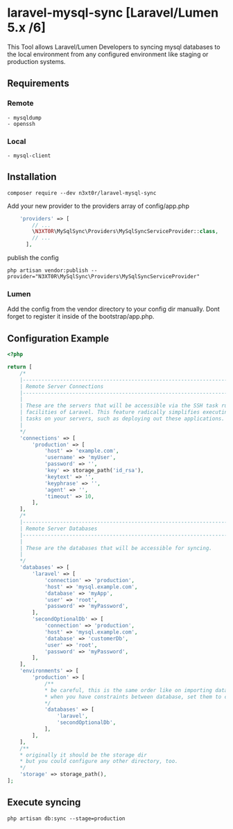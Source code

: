 # laravel-mysql-sync [Laravel/Lumen 5.x /6]

This Tool allows Laravel/Lumen Developers to syncing mysql databases to the local environment from any configured
environment like staging or production systems.

## Requirements

### Remote
    - mysqldump
    - openssh
### Local
    - mysql-client

## Installation

```shell script
composer require --dev n3xt0r/laravel-mysql-sync
```

Add your new provider to the providers array of config/app.php
```php
    'providers' => [
        // ...
        \N3XT0R\MySqlSync\Providers\MySqlSyncServiceProvider::class,
        // ...
      ],
```

publish the config

```shell script
php artisan vendor:publish --provider="N3XT0R\MySqlSync\Providers\MySqlSyncServiceProvider"
```

### Lumen

Add the config from the vendor directory to your config dir manually. Dont forget to register it 
inside of the bootstrap/app.php.

## Configuration Example

```php
<?php

return [
    /*
    |--------------------------------------------------------------------------
    | Remote Server Connections
    |--------------------------------------------------------------------------
    |
    | These are the servers that will be accessible via the SSH task runner
    | facilities of Laravel. This feature radically simplifies executing
    | tasks on your servers, such as deploying out these applications.
    |
    */
    'connections' => [
        'production' => [
            'host' => 'example.com',
            'username' => 'myUser',
            'password' => '',
            'key' => storage_path('id_rsa'),
            'keytext' => '',
            'keyphrase' => '',
            'agent' => '',
            'timeout' => 10,
        ],
    ],
    /*
    |--------------------------------------------------------------------------
    | Remote Server Databases
    |--------------------------------------------------------------------------
    |
    | These are the databases that will be accessible for syncing.
    |
    */
    'databases' => [
        'laravel' => [
            'connection' => 'production',
            'host' => 'mysql.example.com',
            'database' => 'myApp',
            'user' => 'root',
            'password' => 'myPassword',
        ],
        'secondOptionalDb' => [
            'connection' => 'production',
            'host' => 'mysql.example.com',
            'database' => 'customerDb',
            'user' => 'root',
            'password' => 'myPassword',
        ],
    ],
    'environments' => [
        'production' => [
            /**
            * be careful, this is the same order like on importing databases
            * when you have constraints between database, set them to correct order.
            */
            'databases' => [
                'laravel',
                'secondOptionalDb',
            ],
        ],
    ],
    /**
    * originally it should be the storage dir
    * but you could configure any other directory, too.
    */
    'storage' => storage_path(), 
];
```

## Execute syncing

```shell script
php artisan db:sync --stage=production
```
